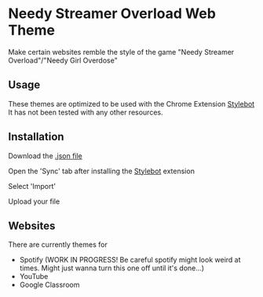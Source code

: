 


# Needy Streamer Overload Web Theme

Make certain websites remble the style of the game "Needy Streamer Overload"/"Needy Girl Overdose"

## Usage

These themes are optimized to be used with the Chrome Extension [Stylebot]([https://userstyles.org/](https://stylebot.dev/))
It has not been tested with any other resources.

## Installation

Download the [.json file](https://github.com/angelkawaiix/NSO-web-theme/blob/main/nso-web-theme.json)

Open the 'Sync' tab after installing the [Stylebot]([https://userstyles.org/](https://stylebot.dev/)) extension

Select 'Import'

Upload your file

## Websites

There are currently themes for
- Spotify (WORK IN PROGRESS! Be careful spotify might look weird at times. Might just wanna turn this one off until it's done...)
- YouTube
- Google Classroom
